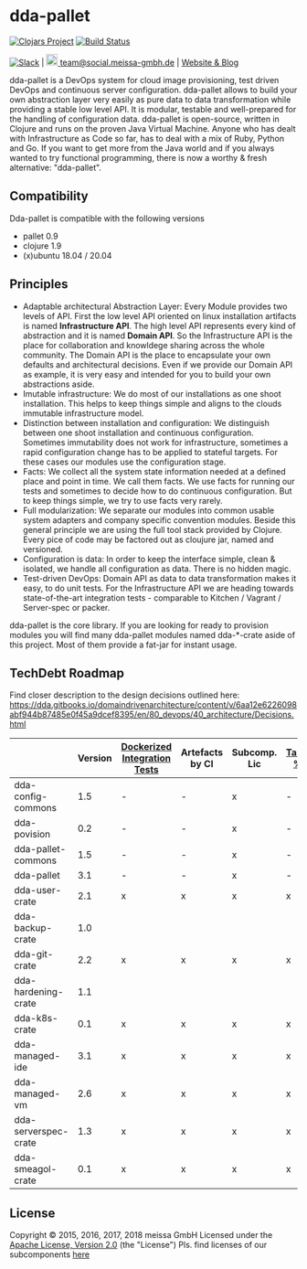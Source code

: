 # dda-pallet
[![Clojars Project](https://img.shields.io/clojars/v/dda/dda-pallet.svg)](https://clojars.org/dda/dda-pallet)
[![Build Status](https://travis-ci.org/DomainDrivenArchitecture/dda-pallet.svg?branch=master)](https://travis-ci.org/DomainDrivenArchitecture/dda-pallet)

[![Slack](https://img.shields.io/badge/chat-clojurians-green.svg?style=flat)](https://clojurians.slack.com/messages/#dda-pallet/) | [<img src="https://meissa-gmbh.de/img/community/Mastodon_Logotype.svg" width=20 alt="team@social.meissa-gmbh.de"> team@social.meissa-gmbh.de](https://social.meissa-gmbh.de/@team) | [Website & Blog](https://domaindrivenarchitecture.org)

dda-pallet is a DevOps system for cloud image provisioning, test driven DevOps and continuous server configuration. dda-pallet allows to build your own abstraction layer very easily as pure data to data transformation while providing a stable low level API. It is modular, testable and well-prepared for the handling of configuration data. dda-pallet is open-source, written in Clojure and runs on the proven Java Virtual Machine. Anyone who has dealt with Infrastructure as Code so far, has to deal with a mix of Ruby, Python and Go. If you want to get more from the Java world and if you always wanted to try functional programming, there is now a worthy & fresh alternative: "dda-pallet".

## Compatibility
Dda-pallet is compatible with the following versions

* pallet 0.9
* clojure 1.9
* (x)ubuntu 18.04 / 20.04

## Principles

* Adaptable architectural Abstraction Layer: Every Module provides two levels of API. First the low level API oriented on linux installation artifacts is named **Infrastructure API**. The  high level API represents every kind of abstraction and it is named **Domain API**. So the Infrastructure API is the place for collaboration and knowldege sharing across the whole community. The Domain API is the place to encapsulate your own defaults and architectural decisions. Even if we provide our Domain API as example, it is very easy and intended for you to build your own abstractions aside.
* Imutable infrastructure: We do most of our installations as one shoot installation. This helps to keep things simple and aligns to the clouds immutable infrastructure model.
* Distinction between installation and configuration: We distinguish between one shoot installation and continuous configuration. Sometimes immutability does not work for infrastructure, sometimes a rapid configuration change has to be applied to stateful targets. For these cases our modules use the configuration stage.
* Facts: We collect all the system state information needed at a defined place and point in time. We call them facts. We use facts for running our tests and sometimes to decide how to do continuous configuration. But to keep things simple, we try to use facts very rarely.
* Full modularization: We separate our modules into common usable system adapters and company specific convention modules. Beside this general principle we are using the full tool stack provided by Clojure. Every pice of code may be factored out as cloujure jar, named and versioned.
* Configuration is data: In order to keep the interface simple, clean & isolated, we handle all configuration as data. There is no hidden magic.
* Test-driven DevOps: Domain API as data to data transformation makes it easy, to do unit tests. For the Infrastructure API we are heading towards state-of-the-art integration tests - comparable to Kitchen / Vagrant / Server-spec or packer.

dda-pallet is the core library. If you are looking for ready to provision modules you will find many dda-pallet modules named dda-\*-crate aside of this project. Most of them provide a fat-jar for instant usage.

## TechDebt Roadmap

Find closer description to the design decisions outlined here: https://dda.gitbooks.io/domaindrivenarchitecture/content/v/6aa12e6226098abf944b87485e0f45a9dcef8395/en/80_devops/40_architecture/Decisions.html

| | Version | [Dockerized Integration Tests](https://github.com/DomainDrivenArchitecture/dda-httpd-crate/commit/116d3f8fabcbe9b15eeee65b8d2ada15fe2143f5) | Artefacts by CI | Subcomp. Lic | [Target %s](https://github.com/DomainDrivenArchitecture/dda-managed-vm/commit/0f25a59a46e372ed6fd4a3d1fbbabd920dd9f01e) | [break on error](https://github.com/DomainDrivenArchitecture/dda-serverspec-crate/commit/980968d1544bf1341888d5a2da00c6247e23e88a) | [modern hashes](https://github.com/DomainDrivenArchitecture/dda-serverspec-crate/commit/f8ab1fd966ed596068f02b762f9620574c783cb6) | [use data-test](https://github.com/DomainDrivenArchitecture/dda-serverspec-crate/commit/43abadbdb96afde6b1dc85834e465ee61eb464d2) | [pyb for docker]() | [provizionize]() | convention instead of domain |
| --- | --- |  --------------------------- | --------------- | ------------ | ----------- | ----------- | ----------- | ----------- | ----------- | ----------- | ----------- |
| dda-config-commons  | 1.5 | - | - | x | - | - | - | - | - | - |   |
| dda-povision        | 0.2 | - | - | x | - | - | - | - | - | x |   |
| dda-pallet-commons  | 1.5 | - | - | x | - | - | - | - | - | x |   |
| dda-pallet          | 3.1 | - | - | x | - | x | - |   | - | x |   |
| dda-user-crate      | 2.1 | x | x | x | x | x | x |   | x | x |   |
| dda-backup-crate    | 1.0 |   |   |   |   |   |   |   |   |   |   |
| dda-git-crate       | 2.2 | x | x | x | x | x | x | x |   |   |   |
| dda-hardening-crate | 1.1 |   |   |   |   |   |   |   |   |   |   |
| dda-k8s-crate       | 0.1 | x | x | x | x | x | x | x |   |   |   |
| dda-managed-ide     | 3.1 | x | x | x | x | x | x | x |   |   |   |
| dda-managed-vm      | 2.6 | x | x | x | x | x | x | x |   |   |   |
| dda-serverspec-crate| 1.3 | x | x | x | x | x | x | x |   |   |   |
| dda-smeagol-crate   | 0.1 | x | x | x | x |   |   |   |   |   |   |

## License

Copyright © 2015, 2016, 2017, 2018 meissa GmbH
Licensed under the [Apache License, Version 2.0](LICENSE) (the "License")
Pls. find licenses of our subcomponents [here](doc/SUBCOMPONENT_LICENSE)
